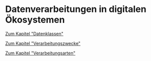 # Datenverarbeitungen in digitalen Ökosystemen

[Zum Kapitel "Datenklassen"](<Datenklassen>)

[Zum Kapitel "Verarbeitungszwecke"](<Verarbeitungszwecke>)

[Zum Kapitel "Verarbeitungsarten"](<Verarbeitungsarten>)
